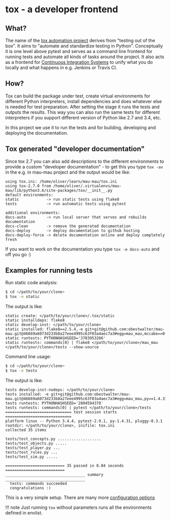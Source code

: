 # tox - a developer frontend

## What?

The name of the [tox automation project](https://pypi.python.org/pypi/tox) derives from "testing out of the box". It aims to "automate and standardize testing in Python". Conceptually it is one level above pytest and serves as a command line frontend for running tests and automate all kinds of tasks around the project. It also acts as a frontend for [Continuous Integration Systems](https://en.wikipedia.org/wiki/Continuous_integration) to unify what you do locally and what happens in e.g. Jenkins or Travis CI.

## How?

Tox can build the package under test, create virtual environments for different Python interpreters, install dependencies and does whatever else is needed for test preparation. After setting the stage it runs the tests and outputs the results. This way you can also run the same tests for different interpreters if you support different version of Python like 2.7 and 3.4, etc.

In this project we use it to run the tests and for building, developing and deploying the documentation.

## Tox generated "developer documentation"

Since tox 2.7 you can also add descriptions to the different environments to provide a custom "developer documentation" - to get this you type `tox -av` in the e.g. in mau-mau project and the output would be like:

```text
using tox.ini: /home/oliver/learn/mau-mau/tox.ini
using tox-2.7.0 from /home/oliver/.virtualenvs/mau-mau/lib/python3.6/site-packages/tox/__init__.py
default environments:
static            -> run static tests using flake8
tests             -> run automatic tests using pytest

additional environments:
docs-auto         -> run local server that serves and rebuilds documentation
docs-clean        -> remove the generated documentation
docs-deploy       -> deploy documentation to github hosting
docs-deploy-force -> delete documentation online and deploy completely fresh
```

If you want to work on the documentation you type `tox -e docs-auto` and off you go :)

## Examples for running tests

Run static code analysis:

```bash
$ cd </path/to/your/clone>
$ tox -e static
```

The output is like:

```text
static create: </path/to/your/clone>/.tox/static
static installdeps: flake8
static develop-inst: </path/to/your/clone>
static installed: flake8==2.5.4,-e git+git@github.com:obestwalter/mau-mau.git@46669a6073d233b8a27eee4995c63f03a4aec7a3#egg=mau_mau,mccabe==0.4.0,pep8==1.7.0,pyflakes==1.0.0
static runtests: PYTHONHASHSEED='3703953266'
static runtests: commands[0] | flake8 </path/to/your/clone>/mau_mau </path/to/your/clone>/tests --show-source
```

Command line usage:

```bash
$ cd </path/to/your/clone>
$ tox -e tests
```

The output is like:

```text
tests develop-inst-nodeps: </path/to/your/clone>
tests installed: -e git+git@github.com:obestwalter/mau-mau.git@46669a6073d233b8a27eee4995c63f03a4aec7a3#egg=mau_mau,py==1.4.31,pytest==2.9.1
tests runtests: PYTHONHASHSEED='2804594378'
tests runtests: commands[0] | pytest </path/to/your/clone>/tests
============================= test session starts =============================
platform linux -- Python 3.4.4, pytest-2.9.1, py-1.4.31, pluggy-0.3.1
rootdir: </path/to/your/clone>, inifile: tox.ini
collected 35 items 

tests/test_concepts.py ...................
tests/test_objects.py .....
tests/test_player.py ...
tests/test_rules.py ...
tests/test_sim.py .....

========================== 35 passed in 0.04 seconds ==========================
___________________________________ summary ___________________________________
  tests: commands succeeded
  congratulations :)
```

This is a very simple setup. There are many more [configuration options](https://tox.readthedocs.org/en/latest/config.html)

!!! note
    Just running `tox` without parameters runs all the environments defined in envlist.
